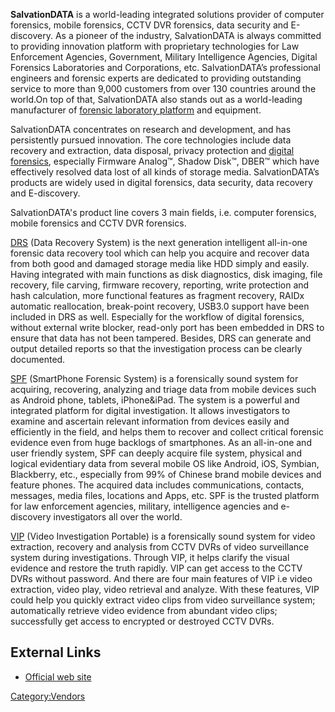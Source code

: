 **SalvationDATA** is a world-leading integrated solutions provider of
computer forensics, mobile forensics, CCTV DVR forensics, data security
and E-discovery. As a pioneer of the industry, SalvationDATA is always
committed to providing innovation platform with proprietary technologies
for Law Enforcement Agencies, Government, Military Intelligence
Agencies, Digital Forensics Laboratories and Corporations, etc.
SalvationDATA’s professional engineers and forensic experts are
dedicated to providing outstanding service to more than 9,000 customers
from over 130 countries around the world.On top of that, SalvationDATA
also stands out as a world-leading manufacturer of [forensic laboratory
platform](http://www.salvationdata.com/lab.html) and equipment.

SalvationDATA concentrates on research and development, and has
persistently pursued innovation. The core technologies include data
recovery and extraction, data disposal, privacy protection and [digital
forensics](http://www.salvationdata.com/technology.html), especially
Firmware Analog™, Shadow Disk™, DBER™ which have effectively resolved
data lost of all kinds of storage media. SalvationDATA’s products are
widely used in digital forensics, data security, data recovery and
E-discovery.

SalvationDATA's product line covers 3 main fields, i.e. computer
forensics, mobile forensics and CCTV DVR forensics.

[DRS](http://www.salvationdata.com/DRS.html) (Data Recovery System) is
the next generation intelligent all-in-one forensic data recovery tool
which can help you acquire and recover data from both good and damaged
storage media like HDD simply and easily. Having integrated with main
functions as disk diagnostics, disk imaging, file recovery, file
carving, firmware recovery, reporting, write protection and hash
calculation, more functional features as fragment recovery, RAIDx
automatic reallocation, break-point recovery, USB3.0 support have been
included in DRS as well. Especially for the workflow of digital
forensics, without external write blocker, read-only port has been
embedded in DRS to ensure that data has not been tampered. Besides, DRS
can generate and output detailed reports so that the investigation
process can be clearly documented.

[SPF](http://www.salvationdata.com/SPF.html) (SmartPhone Forensic
System) is a forensically sound system for acquiring, recovering,
analyzing and triage data from mobile devices such as Android phone,
tablets, iPhone&iPad. The system is a powerful and integrated platform
for digital investigation. It allows investigators to examine and
ascertain relevant information from devices easily and efficiently in
the field, and helps them to recover and collect critical forensic
evidence even from huge backlogs of smartphones. As an all-in-one and
user friendly system, SPF can deeply acquire file system, physical and
logical evidentiary data from several mobile OS like Android, iOS,
Symbian, Blackberry, etc., especially from 99% of Chinese brand mobile
devices and feature phones. The acquired data includes communications,
contacts, messages, media files, locations and Apps, etc. SPF is the
trusted platform for law enforcement agencies, military, intelligence
agencies and e-discovery investigators all over the world.

[VIP](http://www.salvationdata.com/VIP.html) (Video Investigation
Portable) is a forensically sound system for video extraction, recovery
and analysis from CCTV DVRs of video surveillance system during
investigations. Through VIP, it helps clarify the visual evidence and
restore the truth rapidly. VIP can get access to the CCTV DVRs without
password. And there are four main features of VIP i.e video extraction,
video play, video retrieval and analyze. With these features, VIP could
help you quickly extract video clips from video surveillance system;
automatically retrieve video evidence from abundant video clips;
successfully get access to encrypted or destroyed CCTV DVRs.

## External Links

- [Official web site](http://www.salvationdata.com/)

[Category:Vendors](Category:Vendors "wikilink")